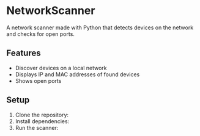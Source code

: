 # NetworkScanner
A network scanner made with Python that detects devices on the network and checks for open ports.

## Features
- Discover devices on a local network
- Displays IP and MAC addresses of found devices
- Shows open ports 

## Setup
1. Clone the repository:
2. Install dependencies:
3. Run the scanner:
